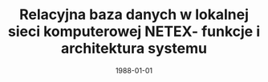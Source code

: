---
# Documentation: https://wowchemy.com/docs/managing-content/

title: Relacyjna baza danych w lokalnej sieci komputerowej NETEX- funkcje i architektura
  systemu
subtitle: ''
summary: ''
authors:
- Leszek Borzemski
- Jerzy Kisilewicz
- Swietłana Lebiediewa
- Iwona Poźniak-Koszałka
- Romuald Poźniak
- sas
tags: []
categories: []
date: '1988-01-01'
lastmod: 2022-10-07T05:44:46Z
featured: false
draft: false

# Featured image
# To use, add an image named `featured.jpg/png` to your page's folder.
# Focal points: Smart, Center, TopLeft, Top, TopRight, Left, Right, BottomLeft, Bottom, BottomRight.
image:
  caption: ''
  focal_point: ''
  preview_only: false

# Projects (optional).
#   Associate this post with one or more of your projects.
#   Simply enter your project's folder or file name without extension.
#   E.g. `projects = ["internal-project"]` references `content/project/deep-learning/index.md`.
#   Otherwise, set `projects = []`.
projects: []
publishDate: '2022-10-07T05:44:45.241868Z'
publication_types:
- '1'
abstract: ''
publication: '*XI Szkoła Mikroprocesorowa. Zagadnienia komunikacji w systemach komputerowych.
  Lokalne sieci komputerowe, Łódź, 5-7 października 1988.*'
---